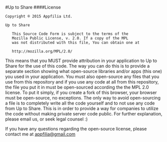 #Up to Share
####License
````
Copyright ® 2015 Appfilia Ltd.

Up to Share

   This Source Code Form is subject to the terms of the 
   Mozilla Public License, v. 2.0. If a copy of the MPL 
   was not distributed with this file, You can obtain one at 
   
   http://mozilla.org/MPL/2.0/
````
This means that you MUST provide attribution in your application to Up to Share for the use of this code. The way you can do this is to provide a separate section showing what open-source libraries and/or apps (this one) you used in your application. You must also open-source any files that you use from this repository and if you use any code at all from this repository, the file you put it in must be open-sourced according the the MPL 2.0 license. To put it simply, if you create a fork of this browser, your browser must be open-source, no exceptions. The only way to avoid open-sourcing a file is to completely write all the code yourself and to not use any code from Up to Share. This is in order to provide a way for companies to utilize the code without making private server code public. For further explanation, please email us, or seek legal counsel :)

If you have any questions regarding the open-source license, please contact me at [appfilia@gmail.com](mailto:appfilia@gmail.com)

